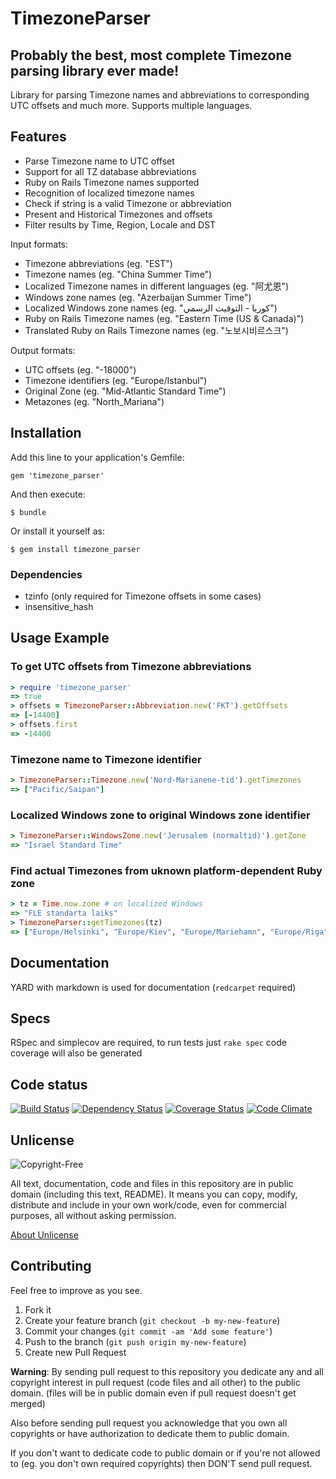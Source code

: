 # TimezoneParser

## Probably the best, most complete Timezone parsing library ever made!

Library for parsing Timezone names and abbreviations to corresponding UTC offsets and much more. Supports multiple languages.

## Features

* Parse Timezone name to UTC offset
* Support for all TZ database abbreviations
* Ruby on Rails Timezone names supported
* Recognition of localized timezone names
* Check if string is a valid Timezone or abbreviation
* Present and Historical Timezones and offsets
* Filter results by Time, Region, Locale and DST


Input formats:

* Timezone abbreviations (eg. "EST")
* Timezone names (eg. "China Summer Time")
* Localized Timezone names in different languages (eg. "阿尤恩")
* Windows zone names (eg. "Azerbaijan Summer Time")
* Localized Windows zone names (eg. "كوريا - التوقيت الرسمي")
* Ruby on Rails Timezone names (eg. "Eastern Time (US & Canada)")
* Translated Ruby on Rails Timezone names (eg. "노보시비르스크")


Output formats:

* UTC offsets (eg. "-18000")
* Timezone identifiers (eg. "Europe/Istanbul")
* Original Zone (eg. "Mid-Atlantic Standard Time")
* Metazones (eg. "North_Mariana")


## Installation

Add this line to your application's Gemfile:

    gem 'timezone_parser'

And then execute:

    $ bundle

Or install it yourself as:

    $ gem install timezone_parser


### Dependencies

* tzinfo (only required for Timezone offsets in some cases)
* insensitive_hash

## Usage Example

### To get UTC offsets from Timezone abbreviations

```ruby
> require 'timezone_parser'
=> true
> offsets = TimezoneParser::Abbreviation.new('FKT').getOffsets
=> [-14400]
> offsets.first
=> -14400
```

### Timezone name to Timezone identifier

```ruby
> TimezoneParser::Timezone.new('Nord-Marianene-tid').getTimezones
=> ["Pacific/Saipan"]
```

### Localized Windows zone to original Windows zone identifier

```ruby
> TimezoneParser::WindowsZone.new('Jerusalem (normaltid)').getZone
=> "Israel Standard Time"
```

### Find actual Timezones from uknown platform-dependent Ruby zone

```ruby
> tz = Time.now.zone # on localized Windows
=> "FLE standarta laiks"
> TimezoneParser::getTimezones(tz)
=> ["Europe/Helsinki", "Europe/Kiev", "Europe/Mariehamn", "Europe/Riga", "Europe/Simferopol", "Europe/Sofia", "Europe/Tallinn", "Europe/Uzhgorod", "Europe/Vilnius", "Europe/Zaporozhye"]
```

## Documentation

YARD with markdown is used for documentation (`redcarpet` required)

## Specs

RSpec and simplecov are required, to run tests just `rake spec`
code coverage will also be generated

## Code status

[![Build Status](https://travis-ci.org/davispuh/TimezoneParser.png?branch=master)](https://travis-ci.org/davispuh/TimezoneParser)
[![Dependency Status](https://gemnasium.com/davispuh/TimezoneParser.png)](https://gemnasium.com/davispuh/TimezoneParser)
[![Coverage Status](https://coveralls.io/repos/davispuh/TimezoneParser/badge.png)](https://coveralls.io/r/davispuh/TimezoneParser)
[![Code Climate](https://codeclimate.com/github/davispuh/TimezoneParser.png)](https://codeclimate.com/github/davispuh/TimezoneParser)

## Unlicense

![Copyright-Free](http://unlicense.org/pd-icon.png)

All text, documentation, code and files in this repository are in public domain (including this text, README).
It means you can copy, modify, distribute and include in your own work/code, even for commercial purposes, all without asking permission.

[About Unlicense](http://unlicense.org/)

## Contributing

Feel free to improve as you see.

1. Fork it
2. Create your feature branch (`git checkout -b my-new-feature`)
3. Commit your changes (`git commit -am 'Add some feature'`)
4. Push to the branch (`git push origin my-new-feature`)
5. Create new Pull Request


**Warning**: By sending pull request to this repository you dedicate any and all copyright interest in pull request (code files and all other) to the public domain. (files will be in public domain even if pull request doesn't get merged)

Also before sending pull request you acknowledge that you own all copyrights or have authorization to dedicate them to public domain.

If you don't want to dedicate code to public domain or if you're not allowed to (eg. you don't own required copyrights) then DON'T send pull request.
